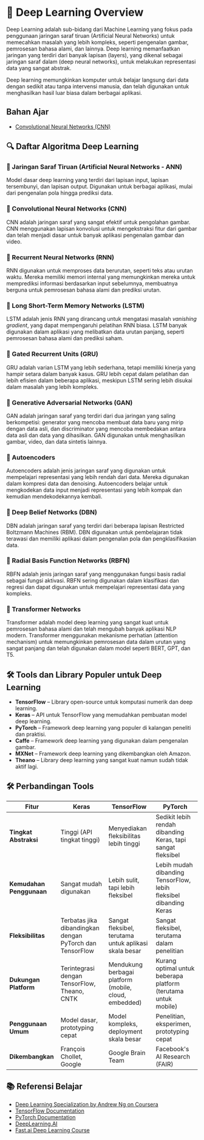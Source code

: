 
# 📘 Deep Learning Overview

Deep Learning adalah sub-bidang dari Machine Learning yang fokus pada penggunaan jaringan saraf tiruan (Artificial Neural Networks) untuk memecahkan masalah yang lebih kompleks, seperti pengenalan gambar, pemrosesan bahasa alami, dan lainnya. Deep learning memanfaatkan jaringan yang terdiri dari banyak lapisan (layers), yang dikenal sebagai jaringan saraf dalam (deep neural networks), untuk melakukan representasi data yang sangat abstrak.

Deep learning memungkinkan komputer untuk belajar langsung dari data dengan sedikit atau tanpa intervensi manusia, dan telah digunakan untuk menghasilkan hasil luar biasa dalam berbagai aplikasi.

## Bahan Ajar
- [Convolutional Neural Networks (CNN)](https://github.com/arofiqimaulana/Artificial-Intelligence/tree/master/Deep%20Learning/Convolutional%20Neural%20Network%20(CNN))

## 🔍 Daftar Algoritma Deep Learning

### 📌 Jaringan Saraf Tiruan (Artificial Neural Networks - ANN)
Model dasar deep learning yang terdiri dari lapisan input, lapisan tersembunyi, dan lapisan output. Digunakan untuk berbagai aplikasi, mulai dari pengenalan pola hingga prediksi data.

### 📌 Convolutional Neural Networks (CNN)
CNN adalah jaringan saraf yang sangat efektif untuk pengolahan gambar. CNN menggunakan lapisan konvolusi untuk mengekstraksi fitur dari gambar dan telah menjadi dasar untuk banyak aplikasi pengenalan gambar dan video.

### 📌 Recurrent Neural Networks (RNN)
RNN digunakan untuk memproses data berurutan, seperti teks atau urutan waktu. Mereka memiliki memori internal yang memungkinkan mereka untuk memprediksi informasi berdasarkan input sebelumnya, membuatnya berguna untuk pemrosesan bahasa alami dan prediksi urutan.

### 📌 Long Short-Term Memory Networks (LSTM)
LSTM adalah jenis RNN yang dirancang untuk mengatasi masalah *vanishing gradient*, yang dapat mempengaruhi pelatihan RNN biasa. LSTM banyak digunakan dalam aplikasi yang melibatkan data urutan panjang, seperti pemrosesan bahasa alami dan prediksi saham.

### 📌 Gated Recurrent Units (GRU)
GRU adalah varian LSTM yang lebih sederhana, tetapi memiliki kinerja yang hampir setara dalam banyak kasus. GRU lebih cepat dalam pelatihan dan lebih efisien dalam beberapa aplikasi, meskipun LSTM sering lebih disukai dalam masalah yang lebih kompleks.

### 📌 Generative Adversarial Networks (GAN)
GAN adalah jaringan saraf yang terdiri dari dua jaringan yang saling berkompetisi: generator yang mencoba membuat data baru yang mirip dengan data asli, dan discriminator yang mencoba membedakan antara data asli dan data yang dihasilkan. GAN digunakan untuk menghasilkan gambar, video, dan data sintetis lainnya.

### 📌 Autoencoders
Autoencoders adalah jenis jaringan saraf yang digunakan untuk mempelajari representasi yang lebih rendah dari data. Mereka digunakan dalam kompresi data dan denoising. Autoencoders belajar untuk mengkodekan data input menjadi representasi yang lebih kompak dan kemudian mendekodekannya kembali.

### 📌 Deep Belief Networks (DBN)
DBN adalah jaringan saraf yang terdiri dari beberapa lapisan Restricted Boltzmann Machines (RBM). DBN digunakan untuk pembelajaran tidak terawasi dan memiliki aplikasi dalam pengenalan pola dan pengklasifikasian data.

### 📌 Radial Basis Function Networks (RBFN)
RBFN adalah jenis jaringan saraf yang menggunakan fungsi basis radial sebagai fungsi aktivasi. RBFN sering digunakan dalam klasifikasi dan regresi dan dapat digunakan untuk mempelajari representasi data yang kompleks.

### 📌 Transformer Networks
Transformer adalah model deep learning yang sangat kuat untuk pemrosesan bahasa alami dan telah mengubah banyak aplikasi NLP modern. Transformer menggunakan mekanisme perhatian (attention mechanism) untuk memungkinkan pemrosesan data dalam urutan yang sangat panjang dan telah digunakan dalam model seperti BERT, GPT, dan T5.


## 🛠️ Tools dan Library Populer untuk Deep Learning

- **TensorFlow** – Library open-source untuk komputasi numerik dan deep learning.
- **Keras** – API untuk TensorFlow yang memudahkan pembuatan model deep learning.
- **PyTorch** – Framework deep learning yang populer di kalangan peneliti dan praktisi.
- **Caffe** – Framework deep learning yang digunakan dalam pengenalan gambar.
- **MXNet** – Framework deep learning yang dikembangkan oleh Amazon.
- **Theano** – Library deep learning yang sangat kuat namun sudah tidak aktif lagi.

## 🛠️ Perbandingan Tools
| **Fitur**               | **Keras**                          | **TensorFlow**                       | **PyTorch**                          |
|-------------------------|------------------------------------|--------------------------------------|--------------------------------------|
| **Tingkat Abstraksi**   | Tinggi (API tingkat tinggi)        | Menyediakan fleksibilitas lebih tinggi | Sedikit lebih rendah dibanding Keras, tapi sangat fleksibel |
| **Kemudahan Penggunaan**| Sangat mudah digunakan             | Lebih sulit, tapi lebih fleksibel    | Lebih mudah dibanding TensorFlow, lebih fleksibel dibanding Keras |
| **Fleksibilitas**       | Terbatas jika dibandingkan dengan PyTorch dan TensorFlow | Sangat fleksibel, terutama untuk aplikasi skala besar | Sangat fleksibel, terutama dalam penelitian |
| **Dukungan Platform**   | Terintegrasi dengan TensorFlow, Theano, CNTK | Mendukung berbagai platform (mobile, cloud, embedded) | Kurang optimal untuk beberapa platform (terutama untuk mobile) |
| **Penggunaan Umum**     | Model dasar, prototyping cepat     | Model kompleks, deployment skala besar | Penelitian, eksperimen, prototyping cepat |
| **Dikembangkan**     | François Chollet, Google     | Google Brain Team | Facebook's AI Research (FAIR) |

## 📚 Referensi Belajar

- [Deep Learning Specialization by Andrew Ng on Coursera](https://www.coursera.org/specializations/deep-learning)
- [TensorFlow Documentation](https://www.tensorflow.org/learn)
- [PyTorch Documentation](https://pytorch.org/docs/stable/index.html)
- [DeepLearning.AI](https://www.deeplearning.ai/)
- [Fast.ai Deep Learning Course](https://www.fast.ai/)

